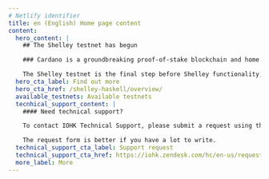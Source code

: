 ```yaml
---
# Netlify identifier
title: en (English) Home page content
content:
  hero_content: |
    ## The Shelley testnet has begun

    ### Cardano is a groundbreaking proof-of-stake blockchain and home to the ada cryptocurrency. The Cardano testnets are at the bleeding edge of the network's development, using the power of our community to iterate and improve.

    The Shelley testnet is the final step before Shelley functionality, including stake pools, stake delegation, and decentralization, is rolled out to the Cardano mainnet. We're currently running an invitation-only beta, but the public phase is coming soon. 
  hero_cta_label: Find out more
  hero_cta_href: /shelley-haskell/overview/
  available_testnets: Available testnets
  tecnhical_support_content: |
    #### Need technical support?

    To contact IOHK Technical Support, please submit a request using the Submit a request form. You can also click on the Support button at the bottom right of your screen.

    The request form is better if you have a lot to write.
  technical_support_cta_label: Support request
  technical_support_cta_href: https://iohk.zendesk.com/hc/en-us/requests/new/
  more_label: More
---
```

